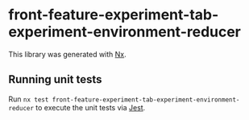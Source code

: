 # front-feature-experiment-tab-experiment-environment-reducer

This library was generated with [Nx](https://nx.dev).

## Running unit tests

Run `nx test front-feature-experiment-tab-experiment-environment-reducer` to execute the unit tests via [Jest](https://jestjs.io).
